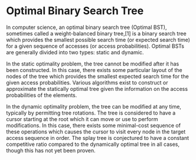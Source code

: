 # Optimal Binary Search Tree

In computer science, an optimal binary search tree (Optimal BST), sometimes called a weight-balanced binary tree,[1] is a binary search tree which provides the smallest possible search time (or expected search time) for a given sequence of accesses (or access probabilities). Optimal BSTs are generally divided into two types: static and dynamic.

In the static optimality problem, the tree cannot be modified after it has been constructed. In this case, there exists some particular layout of the nodes of the tree which provides the smallest expected search time for the given access probabilities. Various algorithms exist to construct or approximate the statically optimal tree given the information on the access probabilities of the elements.

In the dynamic optimality problem, the tree can be modified at any time, typically by permitting tree rotations. The tree is considered to have a cursor starting at the root which it can move or use to perform modifications. In this case, there exists some minimal-cost sequence of these operations which causes the cursor to visit every node in the target access sequence in order. The splay tree is conjectured to have a constant competitive ratio compared to the dynamically optimal tree in all cases, though this has not yet been proven.